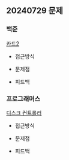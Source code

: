 ## 20240729 문제

### 백준
 [카드2](https://www.acmicpc.net/problem/2164)

- 접근방식
 
- 문제점

- 피드백

### 프로그래머스
 [디스크 컨트롤러](https://school.programmers.co.kr/learn/courses/30/lessons/42627)

- 접근방식

- 문제점

- 피드백
